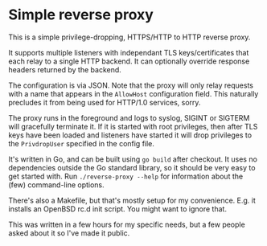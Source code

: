 # Simple reverse proxy

This is a simple privilege-dropping, HTTPS/HTTP to HTTP reverse proxy.

It supports multiple listeners with independant TLS keys/certificates that
each relay to a single HTTP backend. It can optionally override response
headers returned by the backend.

The configuration is via JSON. Note that the proxy will only relay
requests with a name that appears in the `AllowHost` configuration
field. This naturally precludes it from being used for HTTP/1.0 services,
sorry.

The proxy runs in the foreground and logs to syslog, SIGINT or SIGTERM
will gracefully terminate it. If it is started with root privileges, then
after TLS keys have been loaded and listeners have started it will drop
privileges to the `PrivdropUser` specified in the config file.

It's written in Go, and can be built using `go build` after checkout.
It uses no dependencies outside the Go standard library, so it should
be very easy to get started with. Run `./reverse-proxy --help` for
information about the (few) command-line options.

There's also a Makefile, but that's mostly setup for my convenience.
E.g. it installs an OpenBSD rc.d init script. You might want to ignore
that.

This was written in a few hours for my specific needs, but a few people
asked about it so I've made it public.

